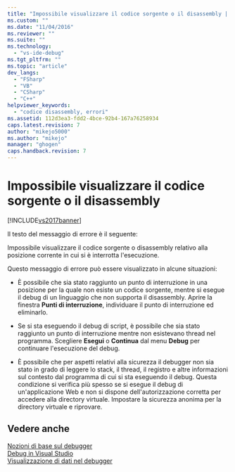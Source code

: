 ```yaml
---
title: "Impossibile visualizzare il codice sorgente o il disassembly | Microsoft Docs"
ms.custom: ""
ms.date: "11/04/2016"
ms.reviewer: ""
ms.suite: ""
ms.technology: 
  - "vs-ide-debug"
ms.tgt_pltfrm: ""
ms.topic: "article"
dev_langs: 
  - "FSharp"
  - "VB"
  - "CSharp"
  - "C++"
helpviewer_keywords: 
  - "codice disassembly, errori"
ms.assetid: 112d3ea3-fdd2-4bce-92b4-167a76258934
caps.latest.revision: 7
author: "mikejo5000"
ms.author: "mikejo"
manager: "ghogen"
caps.handback.revision: 7
---
```

# Impossibile visualizzare il codice sorgente o il disassembly
[!INCLUDE[vs2017banner](../code-quality/includes/vs2017banner.md)]

Il testo del messaggio di errore è il seguente:  
  
 Impossibile visualizzare il codice sorgente o disassembly relativo alla posizione corrente in cui si è interrotta l'esecuzione.  
  
 Questo messaggio di errore può essere visualizzato in alcune situazioni:  
  
-   È possibile che sia stato raggiunto un punto di interruzione in una posizione per la quale non esiste un codice sorgente, mentre si esegue il debug di un linguaggio che non supporta il disassembly.  Aprire la finestra **Punti di interruzione**, individuare il punto di interruzione ed eliminarlo.  
  
-   Se si sta eseguendo il debug di script, è possibile che sia stato raggiunto un punto di interruzione mentre non esistevano thread nel programma.  Scegliere **Esegui** o **Continua** dal menu **Debug** per continuare l'esecuzione del debug.  
  
-   È possibile che per aspetti relativi alla sicurezza il debugger non sia stato in grado di leggere lo stack, il thread, il registro e altre informazioni sul contesto dal programma di cui si sta eseguendo il debug.  Questa condizione si verifica più spesso se si esegue il debug di un'applicazione Web e non si dispone dell'autorizzazione corretta per accedere alla directory virtuale.  Impostare la sicurezza anonima per la directory virtuale e riprovare.  
  
## Vedere anche  
 [Nozioni di base sul debugger](../debugger/debugger-basics.md)   
 [Debug in Visual Studio](../debugger/debugging-in-visual-studio.md)   
 [Visualizzazione di dati nel debugger](../debugger/viewing-data-in-the-debugger.md)